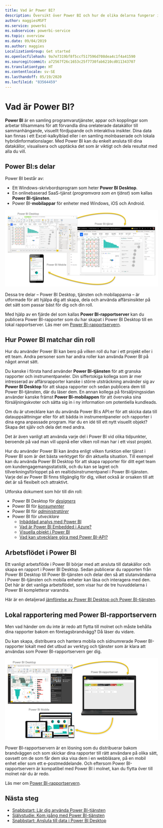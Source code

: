 ```yaml
---
title: Vad är Power BI?
description: Översikt över Power BI och hur de olika delarna fungerar ihop – Power BI Desktop, Power BI-tjänsten, Power BI Mobile, rapportservern och Power BI Embedded.
author: maggiesMSFT
ms.service: powerbi
ms.subservice: powerbi-service
ms.topic: overview
ms.date: 09/04/2019
ms.author: maggies
LocalizationGroup: Get started
ms.openlocfilehash: 9a7e7319bf8f5ccf517596d708dea4c1f4a41590
ms.sourcegitcommit: a72567f26c1653c25f7730fab6210cd011343707
ms.translationtype: HT
ms.contentlocale: sv-SE
ms.lasthandoff: 05/19/2020
ms.locfileid: "83564459"
---
```

# <a name="what-is-power-bi"></a>Vad är Power BI?
**Power BI** är en samling programvarutjänster, appar och kopplingar som arbetar tillsammans för att förvandla dina orelaterade datakällor till sammanhängande, visuellt fördjupande och interaktiva insikter. Dina data kan finnas i ett Excel-kalkylblad eller i en samling molnbaserade och lokala hybridinformationslager. Med Power BI kan du enkelt ansluta till dina datakällor, visualisera och upptäcka det som är viktigt och dela resultat med alla du vill.

## <a name="the-parts-of-power-bi"></a>Power BI:s delar
Power BI består av: 
- Ett Windows-skrivbordsprogram som heter **Power BI Desktop**.
- En onlinebaserad SaaS-tjänst (*programvara som en tjänst*) som kallas **Power BI-tjänsten**. 
- Power BI-**mobilappar** för enheter med Windows, iOS och Android.

![Power BI Desktop, service, mobile](media/power-bi-overview/power-bi-overview-blocks.png)

Dessa tre delar – Power BI Desktop, tjänsten och mobilapparna – är utformade för att hjälpa dig att skapa, dela och använda affärsinsikter på det sätt som passar bäst för dig och din roll.

Med hjälp av en fjärde del som kallas **Power BI-rapportserver** kan du publicera Power BI-rapporter som du har skapat i Power BI Desktop till en lokal rapportserver. Läs mer om [Power BI-rapportservern](#on-premises-reporting-with-power-bi-report-server).

## <a name="how-power-bi-matches-your-role"></a>Hur Power BI matchar din roll
Hur du använder Power BI kan bero på vilken roll du har i ett projekt eller i ett team. Andra personer som har andra roller kan använda Power BI på något annat sätt.

Du kanske i första hand använder **Power BI-tjänsten** för att granska rapporter och instrumentpaneler. Din siffertokiga kollega som är mer intresserad av affärsrapporter kanske i större utsträckning använder sig av **Power BI Desktop** för att skapa rapporter och sedan publicera dem till Power BI-tjänsten, där du läser dem. En annan kollega på försäljningssidan använder kanske främst **Power BI-mobilappen** för att övervaka sina försäljningskvoter och sätta sig in i ny information om potentiella kundleads.

Om du är utvecklare kan du använda Power BI:s API:er för att skicka data till datauppsättningar eller för att bädda in instrumentpaneler och rapporter i dina egna anpassade program. Har du en idé till ett nytt visuellt objekt? Skapa det själv och dela det med andra.  

Det är även vanligt att använda varje del i Power BI vid olika tidpunkter, beroende på vad man vill uppnå eller vilken roll man har i ett visst projekt.

Hur du använder Power BI kan ändra enligt vilken funktion eller tjänst i Power BI som är det bästa verktyget för din aktuella situation. Till exempel kan du använda Power BI Desktop för att skapa rapporter för ditt eget team om kundengagemangsstatistik, och du kan se lagret och tillverkningsförloppet på en realtidsinstrumentpanel i Power BI-tjänsten. Varje del av Power BI finns tillgänglig för dig, vilket också är orsaken till att det är så flexibelt och attraktivt.

Utforska dokument som hör till din roll:
- Power BI Desktop för [*designers*](desktop-what-is-desktop.md)
- Power BI för [*konsumenter*](../consumer/end-user-consumer.md)
- Power BI för [*administratörer*](../admin/service-admin-administering-power-bi-in-your-organization.md)
- Power BI för *utvecklare*
    * [Inbäddad analys med Power BI](../developer/embedded/embedding.md)
    * [Vad är Power BI Embedded i Azure?](../developer/embedded/azure-pbie-what-is-power-bi-embedded.md)
    * [Visuella objekt i Power BI](../developer/visuals/power-bi-custom-visuals.md)
    * [Vad kan utvecklare göra med Power BI-API?](../developer/automation/overview-of-power-bi-rest-api.md)

## <a name="the-flow-of-work-in-power-bi"></a>Arbetsflödet i Power BI
Ett vanligt arbetsflöde i Power BI börjar med att ansluta till datakällor och skapa en rapport i Power BI Desktop. Sedan publicerar du rapporten från Power BI Desktop till Power BI-tjänsten och delar den så att slutanvändarna i Power BI-tjänsten och mobila enheter kan läsa och interagera med den.
Det här är det vanliga arbetsflödet, som visar hur de tre huvuddelarna i Power BI kompletterar varandra.

Här är en detaljerad [jämförelse av Power BI Desktop och Power BI-tjänsten](../fundamentals/service-service-vs-desktop.md).

## <a name="on-premises-reporting-with-power-bi-report-server"></a>Lokal rapportering med Power BI-rapportservern

Men vad händer om du inte är redo att flytta till molnet och måste behålla dina rapporter bakom en företagsbrandvägg?  Då läser du vidare.

Du kan skapa, distribuera och hantera mobila och sidnumrerade Power BI-rapporter lokalt med det utbud av verktyg och tjänster som är klara att användas som Power BI-rapportservern ger dig.

![diagram för lokal rapportering](media/power-bi-overview/power-bi-report-server2.png)

Power BI-rapportservern är en lösning som du distribuerar bakom brandväggen och som skickar dina rapporter till rätt användare på olika sätt, oavsett om de som får dem ska visa dem i en webbläsare, på en mobil enhet eller som ett e-postmeddelande. Och eftersom Power BI-rapportservern är kompatibel med Power BI i molnet, kan du flytta över till molnet när du är redo. 

Läs mer om [Power BI-rapportservern](../report-server/get-started.md).

## <a name="next-steps"></a>Nästa steg
- [Snabbstart: Lär dig använda Power BI-tjänsten](../consumer/end-user-experience.md)   
- [Självstudie: Kom igång med Power BI-tjänsten](service-get-started.md)
- [Snabbstart: Ansluta till data i Power BI Desktop](../connect-data/desktop-quickstart-connect-to-data.md)
